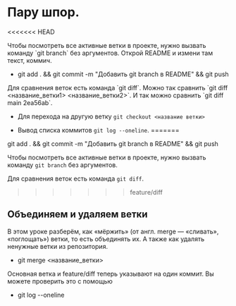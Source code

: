 <h1>Пару шпор.</h1> 

<<<<<<< HEAD
<p>Чтобы посмотреть все активные ветки в проекте, нужно вызвать команду `git branch` без аргументов. Открой README и измени там текст, коммич.</p> 

- git add . && git commit -m "Добавить git branch в README" && git push

<p>Для сравнения веток есть команда `git diff`. Можно так сравнить `git diff <название_ветки1> <название_ветки2>`. И так можно сравнить `git diff main 2ea56ab`.</p>

- Для перехода на другую ветку `git checkout <название ветки>`

- Вывод списка коммитов `git log --oneline`.
=======
<p>git add . && git commit -m "Добавить git branch в README" && git push</p> 

Чтобы посмотреть все активные ветки в проекте, нужно вызвать команду `git branch` без аргументов. 

Для сравнения веток есть команда `git diff`.
>>>>>>> feature/diff

<h2>Объединяем и удаляем ветки</h2>
<p>В этом уроке разберём, как «мёржить» (от англ. merge — «сливать», «поглощать») ветки, то есть объединять их. А также как удалять ненужные ветки из репозитория.</p> 

- git merge <название_ветки>

<p>Основная ветка и feature/diff теперь указывают на один коммит. Вы можете проверить это с помощью</p>

- git log --oneline